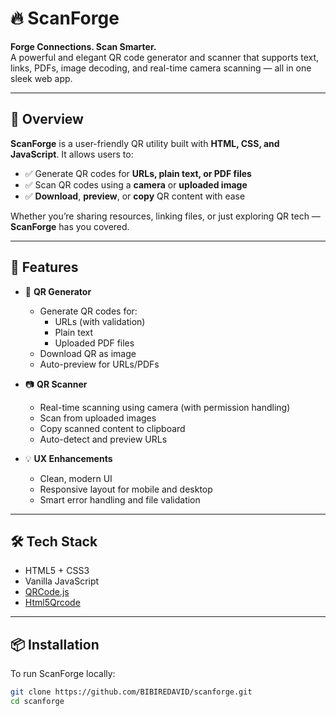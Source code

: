 # 🔥 ScanForge

**Forge Connections. Scan Smarter.**  
A powerful and elegant QR code generator and scanner that supports text, links, PDFs, image decoding, and real-time camera scanning — all in one sleek web app.

---

## 🌟 Overview

**ScanForge** is a user-friendly QR utility built with **HTML, CSS, and JavaScript**. It allows users to:
- ✅ Generate QR codes for **URLs, plain text, or PDF files**
- ✅ Scan QR codes using a **camera** or **uploaded image**
- ✅ **Download**, **preview**, or **copy** QR content with ease

Whether you’re sharing resources, linking files, or just exploring QR tech — **ScanForge** has you covered.

---

## 🚀 Features

- 🎯 **QR Generator**
  - Generate QR codes for:
    - URLs (with validation)
    - Plain text
    - Uploaded PDF files
  - Download QR as image
  - Auto-preview for URLs/PDFs

- 📷 **QR Scanner**
  - Real-time scanning using camera (with permission handling)
  - Scan from uploaded images
  - Copy scanned content to clipboard
  - Auto-detect and preview URLs

- 💡 **UX Enhancements**
  - Clean, modern UI
  - Responsive layout for mobile and desktop
  - Smart error handling and file validation

---

## 🛠️ Tech Stack

- HTML5 + CSS3
- Vanilla JavaScript
- [QRCode.js](https://github.com/davidshimjs/qrcodejs)
- [Html5Qrcode](https://github.com/mebjas/html5-qrcode)

---

## 📦 Installation

To run ScanForge locally:

```bash
git clone https://github.com/BIBIREDAVID/scanforge.git
cd scanforge

